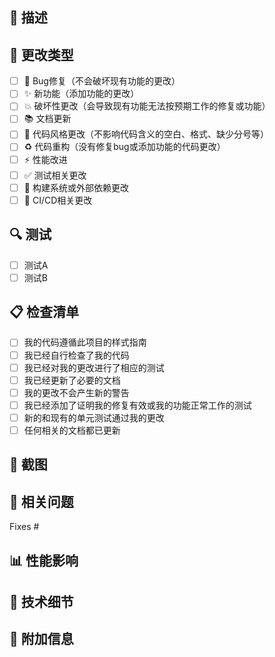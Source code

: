 ## 📝 描述
<!-- 请包含对更改的简要描述以及相关动机和背景。列出此PR解决的任何依赖项。 -->

## 🔄 更改类型
<!-- 请删除不相关的选项 -->

- [ ] 🐛 Bug修复（不会破坏现有功能的更改）
- [ ] ✨ 新功能（添加功能的更改）
- [ ] 💥 破坏性更改（会导致现有功能无法按预期工作的修复或功能）
- [ ] 📚 文档更新
- [ ] 🎨 代码风格更改（不影响代码含义的空白、格式、缺少分号等）
- [ ] ♻️ 代码重构（没有修复bug或添加功能的代码更改）
- [ ] ⚡ 性能改进
- [ ] ✅ 测试相关更改
- [ ] 🔧 构建系统或外部依赖更改
- [ ] 🚀 CI/CD相关更改

## 🔍 测试
<!-- 请描述您为测试更改而执行的测试 -->

- [ ] 测试A
- [ ] 测试B

## 📋 检查清单
<!-- 在提交PR之前，请确保您已完成以下所有项目 -->

- [ ] 我的代码遵循此项目的样式指南
- [ ] 我已经自行检查了我的代码
- [ ] 我已经对我的更改进行了相应的测试
- [ ] 我已经更新了必要的文档
- [ ] 我的更改不会产生新的警告
- [ ] 我已经添加了证明我的修复有效或我的功能正常工作的测试
- [ ] 新的和现有的单元测试通过我的更改
- [ ] 任何相关的文档都已更新

## 📸 截图
<!-- 如果适用，添加截图以帮助解释您的更改 -->

## 🔗 相关问题
<!-- 使用关键字关闭相关问题，例如 "Fixes #123" 或 "Closes #456" -->

Fixes #

## 📊 性能影响
<!-- 如果适用，请描述性能影响 -->

## 🔧 技术细节
<!-- 添加任何技术实现细节 -->

## 📝 附加信息
<!-- 添加任何其他信息或上下文 --> 